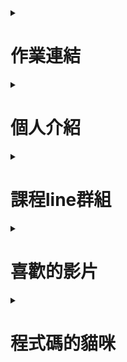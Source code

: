 <details>
<summary>

# 作業連結

</summary>
<img src="qrcode_1.png" width="200" Height="200" />
</details>

<details>
<summary>

# 個人介紹

</summary>

| 項次 | 項目     | 內容                         |
|------|----------|------------------------------|
| 1    | 姓名     | 楊全全                       |
| 2    | 性別     | 男                           |
| 3    | 職稱     | 董事長                   |
| 4    | 圖片     | <img src="cat2.jpg" width="500" height="500" />                       |
| 5    | 公司     | 楊承翰的家         |
| 6    | 聯絡信箱 | j113252122@nkust.edu.tw    |
</details>


<details>
<summary>
  
# 課程line群組

</summary>

<img src="a1.jpg" width="200" Height="200" />

</details>


<details>
<summary>
  
# 喜歡的影片

</summary>

<a href="[http://www.youtube.com/watch?feature=player_embedded&v=FL1TaXa0hIU]([https://www.youtube.com/watch?v=wjfuB8Xjhc4](https://www.youtube.com/watch?v=wjfuB8Xjhc4))" target="_blank"><img src="http://img.youtube.com/vi/wjfuB8Xjhc4/0.jpg" 
alt="貓島" width="400" height="250" border="10" /></a>
<br>影片取自 youtube


<a href="http://www.youtube.com/watch?feature=player_embedded&v=wjfuB8Xjhc4" target="_blank"><img src="http://img.youtube.com/vi/wjfuB8Xjhc4/0.jpg" 
alt="貓島" width="400" height="250" border="10" /></a>
</details>

<details>
<summary>

# 程式碼的貓咪

</summary>

     ／＞　 フ  
    | 　_　_|   
  ／` ミ＿xノ   
 /　　　　 |   
/　 ヽ　　 ﾉ   
│　　|　|　|  
／￣|　　 |　|   
(￣ヽ＿_ヽ_)__)  
＼二)   |

</details>
